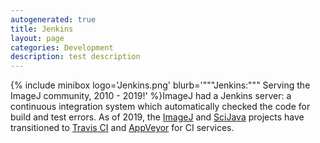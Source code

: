 ```yaml
---
autogenerated: true
title: Jenkins
layout: page
categories: Development
description: test description
---
```


{% include minibox logo='Jenkins.png' blurb='"""Jenkins:""" Serving the ImageJ community, 2010 - 2019!' %}ImageJ had a Jenkins server: a continuous integration system which automatically checked the code for build and test errors. As of 2019, the [ImageJ](ImageJ) and [SciJava](SciJava) projects have transitioned to [Travis CI](Travis_CI) and [AppVeyor](AppVeyor) for CI services.


